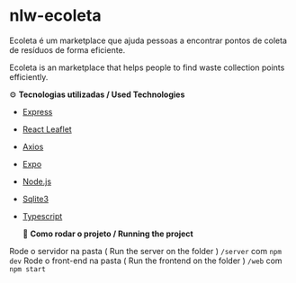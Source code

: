 # nlw-ecoleta
 Ecoleta é um marketplace que ajuda pessoas a encontrar pontos de coleta de resíduos de forma eficiente.

 Ecoleta is an marketplace that helps people to find waste collection points efficiently.

 ⚙️ **Tecnologias utilizadas / Used Technologies**
 
- [Express](https://expressjs.com/)
- [React Leaflet](https://react-leaflet.js.org/)
- [Axios](https://axios-http.com/)
- [Expo](https://expo.dev/)
- [Node.js](https://nodejs.org/en/)
- [Sqlite3](https://sqlite.org/index.html)
- [Typescript](https://www.typescriptlang.org/)

  🚀 **Como rodar o projeto / Running the project**

Rode o servidor na pasta ( Run the server on the folder ) `/server` com `npm dev`
Rode o front-end na pasta ( Run the frontend on the folder ) `/web` com `npm start`
